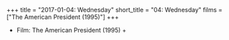 +++
title = "2017-01-04: Wednesday"
short_title = "04: Wednesday"
films = ["The American President (1995)"]
+++


* Film: The American President (1995) +
